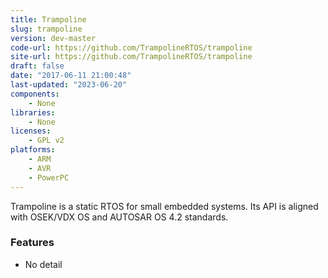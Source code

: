 ```yaml
---
title: Trampoline
slug: trampoline
version: dev-master
code-url: https://github.com/TrampolineRTOS/trampoline
site-url: https://github.com/TrampolineRTOS/trampoline
draft: false
date: "2017-06-11 21:00:48"
last-updated: "2023-06-20"
components:
    - None
libraries:
    - None
licenses:
    - GPL v2
platforms:
    - ARM
    - AVR
    - PowerPC
---
```

Trampoline is a static RTOS for small embedded systems. Its API is aligned with OSEK/VDX OS and AUTOSAR OS 4.2 standards.

<!--more-->

### Features

- No detail

<!--github-projects-->
